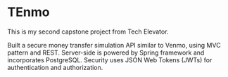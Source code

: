 # TEnmo 

This is my second capstone project from Tech Elevator.

Built a secure money transfer simulation API similar to Venmo, using MVC pattern and REST. 
Server-side is powered by Spring framework and incorporates PostgreSQL. Security uses JSON Web Tokens (JWTs) for authentication and authorization.
